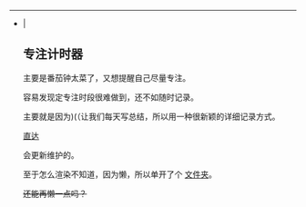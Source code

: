 ---
- |
    ## 专注计时器

    主要是番茄钟太菜了，又想提醒自己尽量专注。

    容易发现定专注时段很难做到，还不如随时记录。

    主要就是因为)(（让我们每天写总结，所以用一种很新颖的详细记录方式。

    [直达](https://aaron20100919.github.io/app/timer.html)

    会更新维护的。

    至于怎么渲染不知道，因为懒，所以单开了个 [文件夹](https://aaron20100919.github.io/diary)。

    ~~还能再懒一点吗？~~